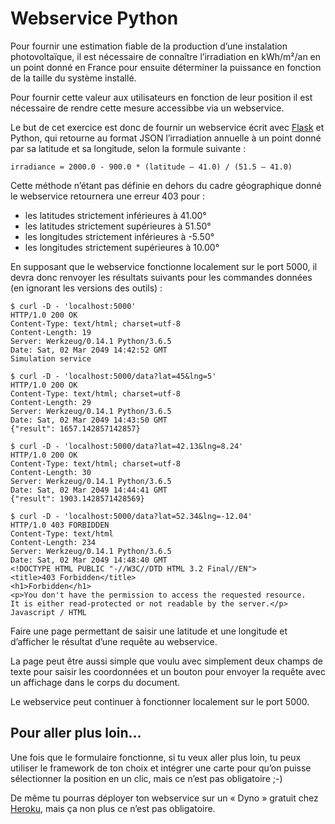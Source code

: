 # Webservice Python

Pour fournir une estimation fiable de la production d’une instalation photovoltaïque, il est nécessaire de connaître l’irradiation en kWh/m²/an en un point donné en France pour ensuite déterminer la puissance en fonction de la taille du système installé.

Pour fournir cette valeur aux utilisateurs en fonction de leur position il est nécessaire de rendre cette mesure accessibbe via un webservice.

Le but de cet exercice est donc de fournir un webservice écrit avec [Flask](http://flask.pocoo.org/) et Python, qui retourne au format JSON l’irradiation annuelle à un point donné par sa latitude et sa longitude, selon la formule suivante :

```
irradiance = 2000.0 - 900.0 * (latitude – 41.0) / (51.5 – 41.0)
```

Cette méthode n’étant pas définie en dehors du cadre géographique donné le webservice retournera une erreur 403 pour :

 * les latitudes strictement inférieures à 41.00°
 * les latitudes strictement supérieures à 51.50°
 * les longitudes strictement inférieures à -5.50°
 * les longitudes strictement supérieures à 10.00°

En supposant que le webservice fonctionne localement sur le port 5000, il devra donc
renvoyer les résultats suivants pour les commandes données (en ignorant les versions
des outils) :

```
$ curl -D - 'localhost:5000'
HTTP/1.0 200 OK
Content-Type: text/html; charset=utf-8
Content-Length: 19
Server: Werkzeug/0.14.1 Python/3.6.5
Date: Sat, 02 Mar 2049 14:42:52 GMT
Simulation service
```

```
$ curl -D - 'localhost:5000/data?lat=45&lng=5'
HTTP/1.0 200 OK
Content-Type: text/html; charset=utf-8
Content-Length: 29
Server: Werkzeug/0.14.1 Python/3.6.5
Date: Sat, 02 Mar 2049 14:43:50 GMT
{"result": 1657.142857142857}
```

```
$ curl -D - 'localhost:5000/data?lat=42.13&lng=8.24'
HTTP/1.0 200 OK
Content-Type: text/html; charset=utf-8
Content-Length: 30
Server: Werkzeug/0.14.1 Python/3.6.5
Date: Sat, 02 Mar 2049 14:44:41 GMT
{"result": 1903.1428571428569}
```

```
$ curl -D - 'localhost:5000/data?lat=52.34&lng=-12.04'
HTTP/1.0 403 FORBIDDEN
Content-Type: text/html
Content-Length: 234
Server: Werkzeug/0.14.1 Python/3.6.5
Date: Sat, 02 Mar 2049 14:48:40 GMT
<!DOCTYPE HTML PUBLIC "-//W3C//DTD HTML 3.2 Final//EN">
<title>403 Forbidden</title>
<h1>Forbidden</h1>
<p>You don't have the permission to access the requested resource.
It is either read-protected or not readable by the server.</p>
Javascript / HTML
```

Faire une page permettant de saisir une latitude et une longitude et d’afficher le résultat d’une requête au webservice.

La page peut être aussi simple que voulu avec simplement deux champs de texte pour saisir les coordonnées et un bouton pour envoyer la requête avec un affichage dans le corps du document.

Le webservice peut continuer à fonctionner localement sur le port 5000.

## Pour aller plus loin…

Une fois que le formulaire fonctionne, si tu veux aller plus loin, tu peux utiliser le framework de ton choix et intégrer une carte pour qu’on puisse sélectionner la position en un clic, mais ce n’est pas obligatoire ;-)

De même tu pourras déployer ton webservice sur un « Dyno » gratuit chez [Heroku](https://www.heroku.com), mais ça non plus ce n’est pas obligatoire.
